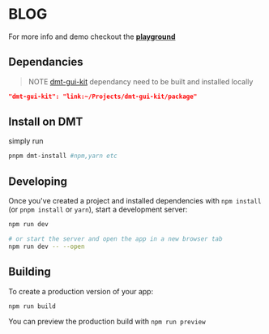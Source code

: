 # BLOG

For more info and demo checkout the **[playground](https://abu.zetaseek.com/blog/playground)**

## Dependancies

> NOTE [dmt-gui-kit](https://github.com/dmtsys/dmt-gui-kit) dependancy need to be built and installed locally

```json
"dmt-gui-kit": "link:~/Projects/dmt-gui-kit/package"
```

## Install on DMT

simply run

```bash
pnpm dmt-install #npm,yarn etc
```

## Developing

Once you've created a project and installed dependencies with `npm install` (or `pnpm install` or `yarn`), start a development server:

```bash
npm run dev

# or start the server and open the app in a new browser tab
npm run dev -- --open
```

## Building

To create a production version of your app:

```bash
npm run build
```

You can preview the production build with `npm run preview`
